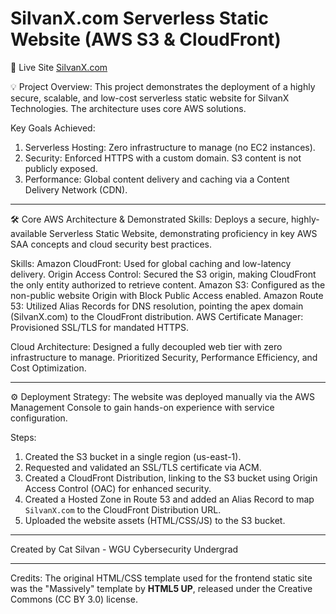 # SilvanX.com Serverless Static Website (AWS S3 & CloudFront)

🔗 Live Site
[SilvanX.com](https://www.silvanx.com) 

💡 Project Overview:
This project demonstrates the deployment of a highly secure, scalable, and low-cost serverless static website for SilvanX Technologies. The architecture uses core AWS solutions.

Key Goals Achieved:
1.  Serverless Hosting: Zero infrastructure to manage (no EC2 instances).
2.  Security: Enforced HTTPS with a custom domain. S3 content is not publicly exposed.
3.  Performance: Global content delivery and caching via a Content Delivery Network (CDN).

---

🛠️ Core AWS Architecture & Demonstrated Skills:
Deploys a secure, highly-available Serverless Static Website, demonstrating proficiency in key AWS SAA concepts and cloud security best practices.

Skills:
Amazon CloudFront: Used for global caching and low-latency delivery.
Origin Access Control: Secured the S3 origin, making CloudFront the only entity authorized to retrieve content.
Amazon S3: Configured as the non-public website Origin with Block Public Access enabled.
Amazon Route 53: Utilized Alias Records for DNS resolution, pointing the apex domain (SilvanX.com) to the CloudFront distribution.
AWS Certificate Manager: Provisioned SSL/TLS for mandated HTTPS.

Cloud Architecture:
Designed a fully decoupled web tier with zero infrastructure to manage.
Prioritized Security, Performance Efficiency, and Cost Optimization.

---

⚙️ Deployment Strategy:
The website was deployed manually via the AWS Management Console to gain hands-on experience with service configuration.

Steps:
1.  Created the S3 bucket in a single region (us-east-1).
2.  Requested and validated an SSL/TLS certificate via ACM.
3.  Created a CloudFront Distribution, linking to the S3 bucket using Origin Access Control (OAC) for enhanced security.
4.  Created a Hosted Zone in Route 53 and added an Alias Record to map `SilvanX.com` to the CloudFront Distribution URL.
5.  Uploaded the website assets (HTML/CSS/JS) to the S3 bucket.

---

Created by Cat Silvan - WGU Cybersecurity Undergrad

---

Credits:
The original HTML/CSS template used for the frontend static site was the "Massively" template by **HTML5 UP**, released under the Creative Commons (CC BY 3.0) license.
